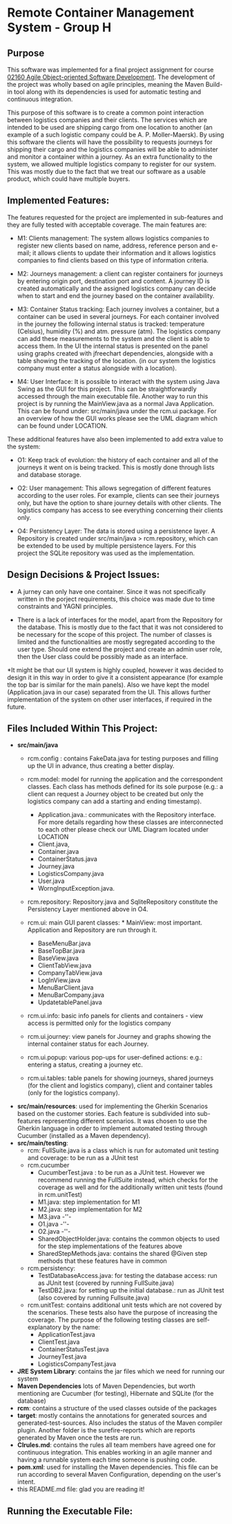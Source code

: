 # Remote Container Management System - Group H
## Purpose
This software was implemented for a final project assignment for course  [02160 Agile Object-oriented Software Development](https://kurser.dtu.dk/course/2019-2020/02160 "course link"). The development of the project was wholly based on agile principles, meaning the Maven Build-in tool along with its dependencies is used for automatic testing and continuous integration. 

This purpose of this software is to create a common point interaction between logistics companies and their clients. The services which are intended to be used are shipping cargo from one location to another (an example of a such logistic company could be A. P. Moller-Maersk). By using this software the clients will have the possibility to requests journeys for shipping their cargo and the logistics companies will be able to administer and monitor a container within a journey. As an extra functionality to the system, we allowed multiple logistics company to register for our system. This was mostly due to the fact that we treat our software as a usable product, which could have multiple buyers.

## Implemented Features:

The features requested for the project are implemented in sub-features and they are fully tested with acceptable coverage. The main features are: 

* M1: Clients management: The system allows logistics companies to register new clients based on name, address, reference person and e-mail; it allows clients to update their information and it allows logistics companies to find clients based on this type of information criteria.

* M2: Journeys management: a client can register containers for journeys by entering origin port, destination port and content. A journey ID is created automatically and the assigned logistics company can decide when to start and end the journey based on the container availability. 

* M3: Container Status tracking: Each journey involves a container, but a container can be used in several journeys. For each container involved in the journey the following internal status is tracked: temperature (Celsius), humidity (%) and atm. pressure (atm). The logistics company can add these measurements to the system and the client is able to access them. In the UI the internal status is presented on the panel using graphs created with jfreechart dependencies, alongside with a table showing the tracking of the location. (in our system the logistics company must enter a status alongside with a location).

* M4: User Interface: It is possible to interact with the system using Java Swing as the GUI for this project. This can be straightforwardly accessed through the main executable file. Another way to run this project is by running the MainView.java as a normal Java Application. This can be found under: src/main/java under the rcm.ui package.  For an overview of how the GUI works please see the UML diagram which can be found under LOCATION.

These additional features have also been implemented to add extra value to the system:
* O1: Keep track of evolution: the history of each container and all of the journeys it went on is being tracked. This is mostly done through lists and database storage.

* O2: User management: This allows segregation of different features according to the user roles. For example, clients can see their journeys only, but have the option to share journey details with other clients. The logistics company has access to see everything concerning their clients only. 

* O4: Persistency Layer: The data is stored using a persistence layer. A Repository is created under src/main/java > rcm.repository, which can be extended to be used by multiple persistence layers. For this  
project the SQLite repository was used as the implementation. 

## Design Decisions & Project Issues:
* A jurney can only have one container. Since it was not specifically written in the porject requirements, this choice was made due to time constraints and YAGNI principles.

* There is a lack of interfaces for the model, apart from the Repository for the database. This is mostly due to the fact that it was not considered to be necessary for the scope of this project. The number of classes is limited and the functionalities are mostly segregated according to the user type. Should one extend the project and create an admin user role, then the User class could be possibly made as an interface.

*It might be that our UI system is highly coupled, however it was decided to design it in this way in order to give it a consistent appearance (for example the top bar is similar for the main panels). Also we have kept the model (Application.java in our case) separated from the UI. This allows further implementation of the system on other user interfaces, if required in the future.

## Files Included Within This Project:
* **src/main/java**
     * rcm.config : contains FakeData.java for testing purposes and filling up the UI in advance, thus creating a better display.
     * rcm.model: model for running the application and the correspondent classes. Each class has methods defined for its sole purpose (e.g.: a client can request a Journey object to be created but only the logistics company can add a starting and ending timestamp).
          * Application.java.: communicates with the Repository interface. For more details regarding how these classes are interconnected to each other please check our UML Diagram located under LOCATION
          * Client.java, 
          * Container.java 
          * ContainerStatus.java
          * Journey.java 
          * LogisticsCompany.java 
          * User.java 
          * WorngInputException.java. 

    * rcm.repository: Repository.java and SqliteRepository constitute the Persistency Layer mentioned above in O4.
    * rcm.ui: main GUI parent classes:
          * MainView: most important. Application and Repository are run through it. 
         * BaseMenuBar.java
         * BaseTopBar.java
         * BaseView.java
         * ClientTabView.java
         * CompanyTabView.java
         * LogInView.java
         * MenuBarClient.java
         * MenuBarCompany.java
         * UpdatetablePanel.java
    * rcm.ui.info: basic info panels for clients and containers - view access is permitted only for the logistics company
    * rcm.ui.journey: view panels for Journey and graphs showing the internal container status for each Journey.
    * rcm.ui.popup: various pop-ups for user-defined actions: e.g.: entering a status, creating a journey etc.
    * rcm.ui.tables: table panels for showing journeys, shared journeys (for the client and logistics company), client and container tables (only for the logistics company). 
* **src/main/resources**: used for implementing the Gherkin Scenarios based on the customer stories. Each feature is subdivided into sub-features representing different scenarios. It was chosen to use the Gherkin language in order to implement automated testing through Cucumber (installed as a Maven dependency).
* **src/main/testing**:
     * rcm: FullSuite.java is a class which is run for automated unit testing and coverage: to be run as a JUnit test 
     * rcm.cucumber
         * CucumberTest.java : to be run as a JUnit test. However we recommend running the FullSuite instead, which checks for the coverage as well and for the additionally written unit tests (found in rcm.unitTest)
         * M1.java: step implementation for M1
         * M2.java: step implementation for M2
         * M3.java -''-
         * O1.java -''-
         * O2.java -''-
         * SharedObjectHolder.java: contains the common objects to used for the step implementations of the features above
         * SharedStepMethods.java: contains the shared @Given step methods that these features have in common 
     * rcm.persistency:
         * TestDatabaseAccess.java: for testing the database access: run as JUnit test (covered by running FullSuite.java)
         * TestDB2.java: for setting up the initial database.: run as JUnit test (also covered by running Fullsuite.java)
     * rcm.unitTest: contains additional unit tests which are not covered by the scenarios. These tests also have the purpose of increasing the coverage. The purpose of the following testing classes are self-explanatory by the name:
         * ApplicationTest.java
         * ClientTest.java
         * ContainerStatusTest.java
         * JourneyTest.java
         * LogisticsCompanyTest.java
* **JRE System Library**: contains the jar files which we need for running our system
* **Maven Dependencies** lots of Maven Dependencies, but worth mentioning are Cucumber (for testing), Hibernate and SQLite (for the database) 
* **rcm**: contains a structure of the used classes outside of the packages
* **target**: mostly contains the annotations for generated sources and generated-test-sources. Also includes the status of the Maven compiler plugin. Another folder is the surefire-reports which are reports generated by Maven once the tests are run.
* **CIrules.md**: contains the rules all team members have agreed one for continuous integration. This enables working in an agile manner and having a runnable system each time someone is pushing code.
* **pom.xml**: used for installing the Maven dependencies. This file can be run according to several Maven Configuration, depending on the user's intent.
* this README.md file: glad you are reading it!
     
## Running the Executable File:

